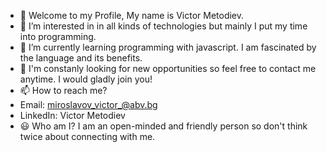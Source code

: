 - 👋 Welcome to my Profile, My name is Victor Metodiev.
- 👀 I’m interested in in all kinds of technologies but mainly I put my time into programming.
- 🌱 I’m currently learning programming with javascript. I am fascinated by the language and its benefits.
- 💞️ I'm constanly looking for new opportunities so feel free to contact me anytime. I would gladly join you!
- 📫 How to reach me? 
-  Email: miroslavov_victor_@abv.bg
-  LinkedIn: Victor Metodiev
- 😃 Who am I? I am an open-minded and friendly person so don't think twice about connecting with me.

<!---
ViktorMetodiev13/ViktorMetodiev13 is a ✨ special ✨ repository because its `README.md` (this file) appears on your GitHub profile.
You can click the Preview link to take a look at your changes.
--->
